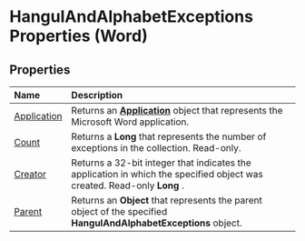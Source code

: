 
# HangulAndAlphabetExceptions Properties (Word)

## Properties



|**Name**|**Description**|
|:-----|:-----|
|[Application](bf482a64-2069-8617-ee28-7a4951260ae3.md)|Returns an  **[Application](d1cf6f8f-4e88-bf01-93b4-90a83f79cb44.md)** object that represents the Microsoft Word application.|
|[Count](75b0a9df-0637-defe-a2ae-474eba7ade58.md)|Returns a  **Long** that represents the number of exceptions in the collection. Read-only.|
|[Creator](5d664952-732c-cb5a-66b6-01ce3572c983.md)|Returns a 32-bit integer that indicates the application in which the specified object was created. Read-only  **Long** .|
|[Parent](e075f637-75f0-2444-8366-c25812640d28.md)|Returns an  **Object** that represents the parent object of the specified **HangulAndAlphabetExceptions** object.|
